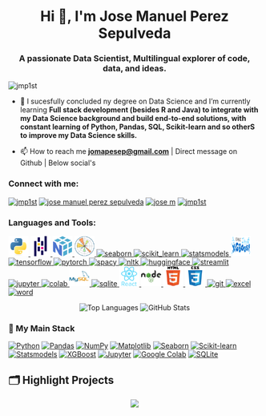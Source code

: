 <h1 align="center">Hi 👋, I'm Jose Manuel Perez Sepulveda</h1>
<h3 align="center">A passionate Data Scientist, Multilingual explorer of code, data, and ideas.</h3>

<p align="left"> <img src="https://komarev.com/ghpvc/?username=jmp1st&label=Profile%20views&color=0e75b6&style=flat" alt="jmp1st" /> </p>

- 🌱 I sucesfully concluded ny degree on Data Science and I’m currently learning **Full stack development (besides R and Java) to integrate with my Data Science background and build end-to-end solutions, with constant learning of Python, Pandas, SQL, Scikit-learn and so otherS to improve my Data Science skills.**

- 📫 How to reach me **jomapesep@gmail.com** | Direct message on Github | Below social's

<h3 align="left">Connect with me:</h3>
<p align="left">
<a href="https://twitter.com/jmp1st" target="blank"><img align="center" src="https://raw.githubusercontent.com/rahuldkjain/github-profile-readme-generator/master/src/images/icons/Social/twitter.svg" alt="jmp1st" height="30" width="40" /></a>
<a href="https://linkedin.com/in/jose manuel perez sepulveda" target="blank"><img align="center" src="https://raw.githubusercontent.com/rahuldkjain/github-profile-readme-generator/master/src/images/icons/Social/linked-in-alt.svg" alt="jose manuel perez sepulveda" height="30" width="40" /></a>
<a href="https://stackoverflow.com/users/jose m" target="blank"><img align="center" src="https://raw.githubusercontent.com/rahuldkjain/github-profile-readme-generator/master/src/images/icons/Social/stack-overflow.svg" alt="jose m" height="30" width="40" /></a>
<a href="https://kaggle.com/jmp1st" target="blank"><img align="center" src="https://raw.githubusercontent.com/rahuldkjain/github-profile-readme-generator/master/src/images/icons/Social/kaggle.svg" alt="jmp1st" height="30" width="40" /></a>
</p>

<h3 align="left">Languages and Tools:</h3>
<p align="left"> 
  <!-- Core -->
  <a href="https://www.python.org" target="_blank" rel="noreferrer"> 
    <img src="https://raw.githubusercontent.com/devicons/devicon/master/icons/python/python-original.svg" alt="python" width="40" height="40"/> 
  </a> 

  <!-- Data Science & ML -->
  <a href="https://pandas.pydata.org/" target="_blank" rel="noreferrer"> 
    <img src="https://raw.githubusercontent.com/devicons/devicon/master/icons/pandas/pandas-original.svg" alt="pandas" width="40" height="40"/> 
  </a> 
  <a href="https://numpy.org/" target="_blank" rel="noreferrer"> 
    <img src="https://raw.githubusercontent.com/devicons/devicon/master/icons/numpy/numpy-original.svg" alt="numpy" width="40" height="40"/> 
  </a>
  <a href="https://matplotlib.org/" target="_blank" rel="noreferrer"> 
    <img src="https://raw.githubusercontent.com/devicons/devicon/master/icons/matplotlib/matplotlib-original.svg" alt="matplotlib" width="40" height="40"/> 
  </a>
  <a href="https://seaborn.pydata.org/" target="_blank" rel="noreferrer"> 
    <img src="https://seaborn.pydata.org/_images/logo-mark-lightbg.svg" alt="seaborn" width="40" height="40"/> 
  </a>
  <a href="https://scikit-learn.org/" target="_blank" rel="noreferrer"> 
    <img src="https://upload.wikimedia.org/wikipedia/commons/0/05/Scikit_learn_logo_small.svg" alt="scikit_learn" width="40" height="40"/> 
  </a> 
  <a href="https://www.statsmodels.org/" target="_blank" rel="noreferrer"> 
    <img src="https://www.statsmodels.org/stable/_images/statsmodels-logo-v2.svg" alt="statsmodels" width="40" height="40"/> 
  </a>
  <a href="https://xgboost.ai/" target="_blank" rel="noreferrer"> 
    <img src="https://raw.githubusercontent.com/dmlc/dmlc.github.io/master/img/logo-m/xgboost.png" alt="xgboost" width="40" height="40"/> 
  </a>
  <a href="https://www.tensorflow.org" target="_blank" rel="noreferrer"> 
    <img src="https://www.vectorlogo.zone/logos/tensorflow/tensorflow-icon.svg" alt="tensorflow" width="40" height="40"/> 
  </a>
  <a href="https://pytorch.org/" target="_blank" rel="noreferrer"> 
    <img src="https://www.vectorlogo.zone/logos/pytorch/pytorch-icon.svg" alt="pytorch" width="40" height="40"/> 
  </a> 

  <!-- NLP -->
  <a href="https://spacy.io/" target="_blank" rel="noreferrer"> 
    <img src="https://raw.githubusercontent.com/explosion/spacy/master/website/src/images/logo.svg" alt="spacy" width="40" height="40"/> 
  </a>
  <a href="https://www.nltk.org/" target="_blank" rel="noreferrer"> 
    <img src="https://www.nltk.org/images/nltk_logo.png" alt="nltk" width="40" height="40"/> 
  </a>
  <a href="https://huggingface.co/" target="_blank" rel="noreferrer"> 
    <img src="https://huggingface.co/front/assets/huggingface_logo-noborder.svg" alt="huggingface" width="40" height="40"/> 
  </a>

  <!-- Deployment -->
  <a href="https://streamlit.io/" target="_blank" rel="noreferrer"> 
    <img src="https://streamlit.io/images/brand/streamlit-mark-color.png" alt="streamlit" width="40" height="40"/> 
  </a>
  <a href="https://jupyter.org/" target="_blank" rel="noreferrer"> 
    <img src="https://cdn.jsdelivr.net/gh/devicons/devicon/icons/jupyter/jupyter-original.svg" alt="jupyter" width="40" height="40"/>
  </a>
  <a href="https://colab.research.google.com/" target="_blank" rel="noreferrer"> 
    <img src="https://colab.research.google.com/img/colab_favicon_256px.png" alt="colab" width="40" height="40"/>
  </a>

  <!-- Databases -->
  <a href="https://www.mysql.com/" target="_blank" rel="noreferrer"> 
    <img src="https://raw.githubusercontent.com/devicons/devicon/master/icons/mysql/mysql-original-wordmark.svg" alt="mysql" width="40" height="40"/> 
  </a> 
  <a href="https://www.sqlite.org/" target="_blank" rel="noreferrer"> 
    <img src="https://www.vectorlogo.zone/logos/sqlite/sqlite-icon.svg" alt="sqlite" width="40" height="40"/> 
  </a>

  <!-- Web & Dev -->
  <a href="https://reactjs.org/" target="_blank" rel="noreferrer"> 
    <img src="https://raw.githubusercontent.com/devicons/devicon/master/icons/react/react-original-wordmark.svg" alt="react" width="40" height="40"/> 
  </a>
  <a href="https://nodejs.org" target="_blank" rel="noreferrer"> 
    <img src="https://raw.githubusercontent.com/devicons/devicon/master/icons/nodejs/nodejs-original-wordmark.svg" alt="nodejs" width="40" height="40"/> 
  </a>
  <a href="https://www.w3.org/html/" target="_blank" rel="noreferrer"> 
    <img src="https://raw.githubusercontent.com/devicons/devicon/master/icons/html5/html5-original-wordmark.svg" alt="html5" width="40" height="40"/> 
  </a> 
  <a href="https://www.w3schools.com/css/" target="_blank" rel="noreferrer"> 
    <img src="https://raw.githubusercontent.com/devicons/devicon/master/icons/css3/css3-original-wordmark.svg" alt="css3" width="40" height="40"/> 
  </a> 
  <a href="https://git-scm.com/" target="_blank" rel="noreferrer"> 
    <img src="https://www.vectorlogo.zone/logos/git-scm/git-scm-icon.svg" alt="git" width="40" height="40"/> 
  </a>

  <!-- Productivity -->
<a href="https://www.microsoft.com/microsoft-365/excel" target="_blank" rel="noreferrer">
  <img src="https://img.icons8.com/color/48/microsoft-excel-2019--v1.png" alt="excel" width="40" height="40"/>
</a>
<a href="https://www.microsoft.com/microsoft-365/word" target="_blank" rel="noreferrer">
  <img src="https://img.icons8.com/color/48/microsoft-word-2019--v1.png" alt="word" width="40" height="40"/>
</a>

<p align="center">
  <img src="https://github-readme-stats.vercel.app/api/top-langs?username=jmp1st&layout=donut&langs_count=6&hide=c,c++,javascript,html,css&theme=radical" alt="Top Languages" height="220"/>
  <img src="https://github-readme-stats.vercel.app/api?username=jmp1st&show_icons=true&locale=en&theme=radical" alt="GitHub Stats" height="200"/>
</p>

### 🧰 My Main Stack

[![Python](https://img.shields.io/badge/Python-3776AB?style=for-the-badge&logo=python&logoColor=white)](https://www.python.org)
[![Pandas](https://img.shields.io/badge/Pandas-150458?style=for-the-badge&logo=pandas&logoColor=white)](https://pandas.pydata.org/)
[![NumPy](https://img.shields.io/badge/NumPy-013243?style=for-the-badge&logo=numpy&logoColor=white)](https://numpy.org)
[![Matplotlib](https://img.shields.io/badge/Matplotlib-11557C?style=for-the-badge&logo=matplotlib&logoColor=white)](https://matplotlib.org)
[![Seaborn](https://img.shields.io/badge/Seaborn-4C89AF?style=for-the-badge&logo=seaborn&logoColor=white)](https://seaborn.pydata.org)
[![Scikit-learn](https://img.shields.io/badge/Scikit--Learn-F7931E?style=for-the-badge&logo=scikitlearn&logoColor=white)](https://scikit-learn.org/)
[![Statsmodels](https://img.shields.io/badge/Statsmodels-333333?style=for-the-badge)](https://www.statsmodels.org/)
[![XGBoost](https://img.shields.io/badge/XGBoost-000000?style=for-the-badge&logo=xgboost&logoColor=white)](https://xgboost.ai)
[![Jupyter](https://img.shields.io/badge/Jupyter-F37626?style=for-the-badge&logo=jupyter&logoColor=white)](https://jupyter.org/)
[![Google Colab](https://img.shields.io/badge/Google%20Colab-4285F4?style=for-the-badge&logo=googlecolab&logoColor=white)](https://colab.research.google.com/)
[![SQLite](https://img.shields.io/badge/SQLite-003B57?style=for-the-badge&logo=sqlite&logoColor=white)](https://www.sqlite.org/)


## 🗂️ Highlight Projects  

<p align="center">
  <a href="https://github.com/JMP1ST/Lume-predict-FP">
    <img src="https://github-readme-stats.vercel.app/api/pin/?username=jmp1st&repo=Lume-Predict-FP&theme=radical" />
  </a>
</p>
